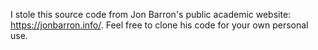 I stole this source code from Jon Barron's public academic website: https://jonbarron.info/. Feel free to clone his code for your own personal use.